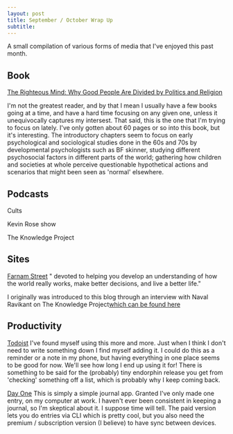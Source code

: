 ```yaml
---
layout: post
title: September / October Wrap Up
subtitle: 
---
```


A small compilation of various forms of media that I've enjoyed this past month.

## Book

[The Righteous Mind: Why Good People Are Divided by Politics and Religion](https://www.amazon.com/Righteous-Mind-Divided-Politics-Religion/dp/0307455777)

I'm not the greatest reader, and by that I mean I usually have a few books going at a time, and have a hard time focusing on any given one, unless it unequivocally captures my intersest.  That said,  this is the one that I'm trying to focus on lately.  I've only gotten about 60 pages or so into this book, but it's interesting.  The introductory chapters seem to focus on early psychological and sociological studies done in the 60s and 70s by developmental psychologists such as BF skinner, studying different psychosocial factors in different parts of the world; gathering how children and societies at whole perceive questionable hypothetical actions and scenarios that might been seen as 'normal' elsewhere.

## Podcasts

Cults

Kevin Rose show

The Knowledge Project

## Sites

[Farnam Street](https://www.farnamstreetblog.com/)
" devoted to helping you develop an understanding of how the world really works, make better decisions, and live a better life."

I originally was introduced to this blog through an interview with Naval Ravikant on The Knowledge Project[which can be found here](https://www.farnamstreetblog.com/wp-content/uploads/2017/02/Naval-Ravikant-TKP.pdf)

## Productivity

[Todoist](https://todoist.com)
I've found myself using this more and more.  Just when I think I don't need to write something down I find myself adding it.  I could do this as a reminder or a note in my phone, but having everything in one place seems to be good for now.  We'll see how long I end up using it for!  There is something to be said for the (probably) tiny endorphin release you get from 'checking' something off a list, which is probably why I keep coming back.

[Day One](https://dayoneapp.com)
This is simply a simple journal app.  Granted I've only made one entry, on my computer at work.  I haven't ever been consistent in keeping a journal, so I'm skeptical about it.  I suppose time will tell.  The paid version lets you do entries via CLI which is pretty cool, but you also need the premium / subscription version (I believe) to have sync between devices.
